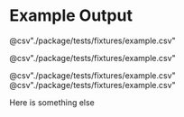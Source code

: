 # Example Output

@csv"./package/tests/fixtures/example.csv"

@csv"./package/tests/fixtures/example.csv"

@csv"./package/tests/fixtures/example.csv"
@csv"./package/tests/fixtures/example.csv"

Here is something else